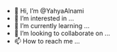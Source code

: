 - 👋 Hi, I’m @YahyaAlnami
- 👀 I’m interested in ...
- 🌱 I’m currently learning ...
- 💞️ I’m looking to collaborate on ...
- 📫 How to reach me ...

<!---
YahyaAlnami/YahyaAlnami is a ✨ special ✨ repository because its `README.md` (this file) appears on your GitHub profile.
You can click the Preview link to take a look at your changes.
--->
